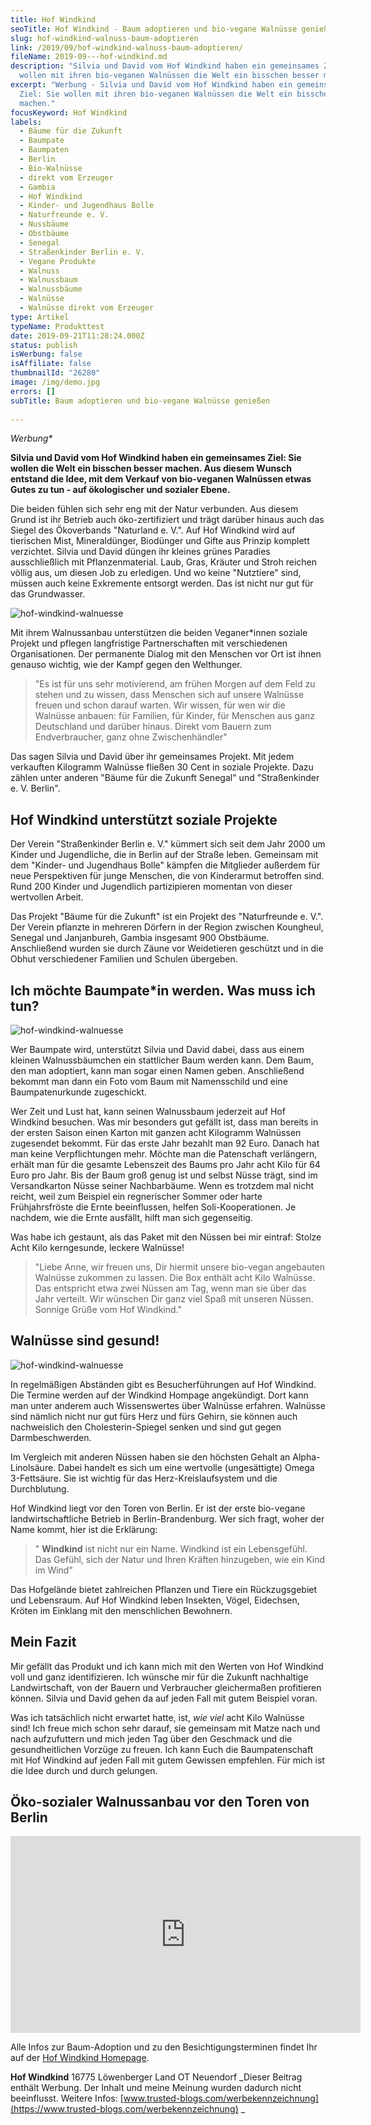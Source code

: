 ```yaml
---
title: Hof Windkind
seoTitle: Hof Windkind - Baum adoptieren und bio-vegane Walnüsse genießen
slug: hof-windkind-walnuss-baum-adoptieren
link: /2019/09/hof-windkind-walnuss-baum-adoptieren/
fileName: 2019-09---hof-windkind.md
description: "Silvia und David vom Hof Windkind haben ein gemeinsames Ziel: Sie
  wollen mit ihren bio-veganen Walnüssen die Welt ein bisschen besser machen."
excerpt: "Werbung - Silvia und David vom Hof Windkind haben ein gemeinsames
  Ziel: Sie wollen mit ihren bio-veganen Walnüssen die Welt ein bisschen besser
  machen."
focusKeyword: Hof Windkind
labels:
  - Bäume für die Zukunft
  - Baumpate
  - Baumpaten
  - Berlin
  - Bio-Walnüsse
  - direkt vom Erzeuger
  - Gambia
  - Hof Windkind
  - Kinder- und Jugendhaus Bolle
  - Naturfreunde e. V.
  - Nussbäume
  - Obstbäume
  - Senegal
  - Straßenkinder Berlin e. V.
  - Vegane Produkte
  - Walnuss
  - Walnussbaum
  - Walnussbäume
  - Walnüsse
  - Walnüsse direkt vom Erzeuger
type: Artikel
typeName: Produkttest
date: 2019-09-21T11:28:24.000Z
status: publish
isWerbung: false
isAffiliate: false
thumbnailId: "26280"
image: /img/demo.jpg
errors: []
subTitle: Baum adoptieren und bio-vegane Walnüsse genießen
  
---
```


_Werbung\*_

**Silvia und David vom Hof Windkind haben ein gemeinsames Ziel: Sie wollen die
Welt ein bisschen besser machen. Aus diesem Wunsch entstand die Idee, mit dem
Verkauf von bio-veganen Walnüssen etwas Gutes zu tun - auf ökologischer und
sozialer Ebene.**

Die beiden fühlen sich sehr eng mit der Natur verbunden. Aus diesem Grund ist
ihr Betrieb auch öko-zertifiziert und trägt darüber hinaus auch das Siegel des
Ökoverbands "Naturland e. V.". Auf Hof Windkind wird auf tierischen Mist,
Mineraldünger, Biodünger und Gifte aus Prinzip komplett verzichtet. Silvia und
David düngen ihr kleines grünes Paradies ausschließlich mit Pflanzenmaterial.
Laub, Gras, Kräuter und Stroh reichen völlig aus, um diesen Job zu erledigen.
Und wo keine "Nutztiere" sind, müssen auch keine Exkremente entsorgt werden. Das
ist nicht nur gut für das Grundwasser.

![hof-windkind-walnuesse](http://cardamonchai.com/wp-content/uploads/2019/09/2019-09-19-hof-windkind-walnuesse-4-400x300.jpg)

Mit ihrem Walnussanbau unterstützen die beiden Veganer\*innen soziale Projekt
und pflegen langfristige Partnerschaften mit verschiedenen Organisationen. Der
permanente Dialog mit den Menschen vor Ort ist ihnen genauso wichtig, wie der
Kampf gegen den Welthunger.

> "Es ist für uns sehr motivierend, am frühen Morgen auf dem Feld zu stehen und
> zu wissen, dass Menschen sich auf unsere Walnüsse freuen und schon darauf
> warten. Wir wissen, für wen wir die Walnüsse anbauen: für Familien, für
> Kinder, für Menschen aus ganz Deutschland und darüber hinaus. Direkt vom
> Bauern zum Endverbraucher, ganz ohne Zwischenhändler"

Das sagen Silvia und David über ihr gemeinsames Projekt. Mit jedem verkauften
Kilogramm Walnüsse fließen 30 Cent in soziale Projekte. Dazu zählen unter
anderen "Bäume für die Zukunft Senegal" und "Straßenkinder e. V. Berlin".

## Hof Windkind unterstützt soziale Projekte

Der Verein "Straßenkinder Berlin e. V." kümmert sich seit dem Jahr 2000 um
Kinder und Jugendliche, die in Berlin auf der Straße leben. Gemeinsam mit dem
"Kinder- und Jugendhaus Bolle" kämpfen die Mitglieder außerdem für neue
Perspektiven für junge Menschen, die von Kinderarmut betroffen sind. Rund 200
Kinder und Jugendlich partizipieren momentan von dieser wertvollen Arbeit.

Das Projekt "Bäume für die Zukunft" ist ein Projekt des "Naturfreunde e. V.".
Der Verein pflanzte in mehreren Dörfern in der Region zwischen Koungheul,
Senegal und Janjanbureh, Gambia insgesamt 900 Obstbäume. Anschließend wurden sie
durch Zäune vor Weidetieren geschützt und in die Obhut verschiedener Familien
und Schulen übergeben.

## Ich möchte Baumpate\*in werden. Was muss ich tun?

![hof-windkind-walnuesse](http://cardamonchai.com/wp-content/uploads/2019/09/2019-09-19-hof-windkind-walnuesse-3-400x300.jpg)

Wer Baumpate wird, unterstützt Silvia und David dabei, dass aus einem kleinen
Walnussbäumchen ein stattlicher Baum werden kann. Dem Baum, den man adoptiert,
kann man sogar einen Namen geben. Anschließend bekommt man dann ein Foto vom
Baum mit Namensschild und eine Baumpatenurkunde zugeschickt.

Wer Zeit und Lust hat, kann seinen Walnussbaum jederzeit auf Hof Windkind
besuchen. Was mir besonders gut gefällt ist, dass man bereits in der ersten
Saison einen Karton mit ganzen acht Kilogramm Walnüssen zugesendet bekommt. Für
das erste Jahr bezahlt man 92 Euro. Danach hat man keine Verpflichtungen mehr.
Möchte man die Patenschaft verlängern, erhält man für die gesamte Lebenszeit des
Baums pro Jahr acht Kilo für 64 Euro pro Jahr. Bis der Baum groß genug ist und
selbst Nüsse trägt, sind im Versandkarton Nüsse seiner Nachbarbäume. Wenn es
trotzdem mal nicht reicht, weil zum Beispiel ein regnerischer Sommer oder harte
Frühjahrsfröste die Ernte beeinflussen, helfen Soli-Kooperationen. Je nachdem,
wie die Ernte ausfällt, hilft man sich gegenseitig.

Was habe ich gestaunt, als das Paket mit den Nüssen bei mir eintraf: Stolze Acht
Kilo kerngesunde, leckere Walnüsse!

> "Liebe Anne, wir freuen uns, Dir hiermit unsere bio-vegan angebauten Walnüsse
> zukommen zu lassen. Die Box enthält acht Kilo Walnüsse. Das entspricht etwa
> zwei Nüssen am Tag, wenn man sie über das Jahr verteilt. Wir wünschen Dir ganz
> viel Spaß mit unseren Nüssen. Sonnige Grüße vom Hof Windkind."

## Walnüsse sind gesund!

![hof-windkind-walnuesse](http://cardamonchai.com/wp-content/uploads/2019/09/2019-09-19-hof-windkind-walnuesse-2-400x300.jpg)

In regelmäßigen Abständen gibt es Besucherführungen auf Hof Windkind. Die
Termine werden auf der Windkind Hompage angekündigt. Dort kann man unter anderem
auch Wissenswertes über Walnüsse erfahren. Walnüsse sind nämlich nicht nur gut
fürs Herz und fürs Gehirn, sie können auch nachweislich den Cholesterin-Spiegel
senken und sind gut gegen Darmbeschwerden.

Im Vergleich mit anderen Nüssen haben sie den höchsten Gehalt an
Alpha-Linolsäure. Dabei handelt es sich um eine wertvolle (ungesättigte) Omega
3-Fettsäure. Sie ist wichtig für das Herz-Kreislaufsystem und die Durchblutung.

Hof Windkind liegt vor den Toren von Berlin. Er ist der erste bio-vegane
landwirtschaftliche Betrieb in Berlin-Brandenburg. Wer sich fragt, woher der
Name kommt, hier ist die Erklärung:

> " **Windkind** ist nicht nur ein Name. Windkind ist ein Lebensgefühl. Das
> Gefühl, sich der Natur und Ihren Kräften hinzugeben, wie ein Kind im Wind"

Das Hofgelände bietet zahlreichen Pflanzen und Tiere ein Rückzugsgebiet und
Lebensraum. Auf Hof Windkind leben Insekten, Vögel, Eidechsen, Kröten im
Einklang mit den menschlichen Bewohnern.

## Mein Fazit

Mir gefällt das Produkt und ich kann mich mit den Werten von Hof Windkind voll
und ganz identifizieren. Ich wünsche mir für die Zukunft nachhaltige
Landwirtschaft, von der Bauern und Verbraucher gleichermaßen profitieren können.
Silvia und David gehen da auf jeden Fall mit gutem Beispiel voran.

Was ich tatsächlich nicht erwartet hatte, ist, _wie viel_ acht Kilo Walnüsse
sind! Ich freue mich schon sehr darauf, sie gemeinsam mit Matze nach und nach
aufzufuttern und mich jeden Tag über den Geschmack und die gesundheitlichen
Vorzüge zu freuen. Ich kann Euch die Baumpatenschaft mit Hof Windkind auf jeden
Fall mit gutem Gewissen empfehlen. Für mich ist die Idee durch und durch
gelungen.

## Öko-sozialer Walnussanbau vor den Toren von Berlin

<iframe src="https://www.youtube.com/embed/xWfedKXr7cM" width="560" height="315" frameborder="0" allowfullscreen="allowfullscreen"></iframe>

Alle Infos zur Baum-Adoption und zu den Besichtigungsterminen findet Ihr auf der
[Hof Windkind Homepage](https://www.hofwindkind.com).

**Hof Windkind** 16775 Löwenberger Land OT Neuendorf _Dieser Beitrag enthält
Werbung. Der Inhalt und meine Meinung wurden dadurch nicht beeinflusst. Weitere
Infos:
[www.trusted-blogs.com/werbekennzeichnung](https://www.trusted-blogs.com/werbekennzeichnung)
_

  